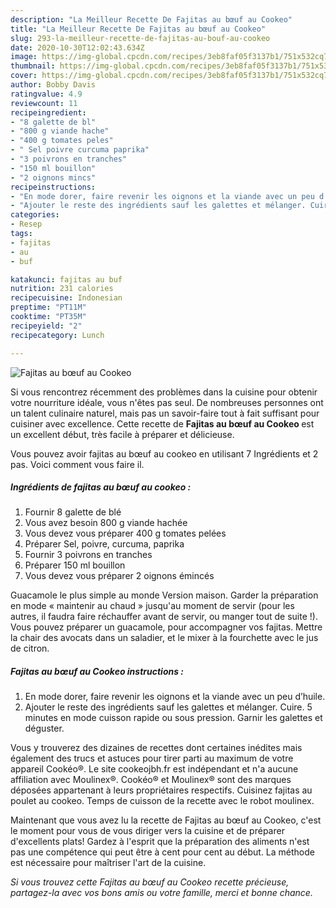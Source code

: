 ```yaml
---
description: "La Meilleur Recette De Fajitas au bœuf au Cookeo"
title: "La Meilleur Recette De Fajitas au bœuf au Cookeo"
slug: 293-la-meilleur-recette-de-fajitas-au-bouf-au-cookeo
date: 2020-10-30T12:02:43.634Z
image: https://img-global.cpcdn.com/recipes/3eb8faf05f3137b1/751x532cq70/fajitas-au-boeuf-au-cookeo-photo-principale-de-la-recette.jpg
thumbnail: https://img-global.cpcdn.com/recipes/3eb8faf05f3137b1/751x532cq70/fajitas-au-boeuf-au-cookeo-photo-principale-de-la-recette.jpg
cover: https://img-global.cpcdn.com/recipes/3eb8faf05f3137b1/751x532cq70/fajitas-au-boeuf-au-cookeo-photo-principale-de-la-recette.jpg
author: Bobby Davis
ratingvalue: 4.9
reviewcount: 11
recipeingredient:
- "8 galette de bl"
- "800 g viande hache"
- "400 g tomates peles"
- " Sel poivre curcuma paprika"
- "3 poivrons en tranches"
- "150 ml bouillon"
- "2 oignons mincs"
recipeinstructions:
- "En mode dorer, faire revenir les oignons et la viande avec un peu d’huile."
- "Ajouter le reste des ingrédients sauf les galettes et mélanger. Cuire. 5 minutes en mode cuisson rapide ou sous pression. Garnir les galettes et déguster."
categories:
- Resep
tags:
- fajitas
- au
- buf

katakunci: fajitas au buf 
nutrition: 231 calories
recipecuisine: Indonesian
preptime: "PT11M"
cooktime: "PT35M"
recipeyield: "2"
recipecategory: Lunch

---
```



![Fajitas au bœuf au Cookeo](https://img-global.cpcdn.com/recipes/3eb8faf05f3137b1/751x532cq70/fajitas-au-boeuf-au-cookeo-photo-principale-de-la-recette.jpg)

Si vous rencontrez récemment des problèmes dans la cuisine pour obtenir votre nourriture idéale, vous n'êtes pas seul. De nombreuses personnes ont un talent culinaire naturel, mais pas un savoir-faire tout à fait suffisant pour cuisiner avec excellence. Cette recette de <strong> Fajitas au bœuf au Cookeo </strong> est un excellent début, très facile à préparer et délicieuse.

<!--inarticleads1-->

Vous pouvez avoir fajitas au bœuf au cookeo en utilisant 7 Ingrédients et 2 pas. Voici comment vous faire il.

##### Ingrédients de fajitas au bœuf au cookeo :

1. Fournir 8 galette de blé
1. Vous avez besoin 800 g viande hachée
1. Vous devez vous préparer 400 g tomates pelées
1. Préparer  Sel, poivre, curcuma, paprika
1. Fournir 3 poivrons en tranches
1. Préparer 150 ml bouillon
1. Vous devez vous préparer 2 oignons émincés


Guacamole le plus simple au monde Version maison. Garder la préparation en mode « maintenir au chaud » jusqu&#39;au moment de servir (pour les autres, il faudra faire réchauffer avant de servir, ou manger tout de suite !). Vous pouvez préparer un guacamole, pour accompagner vos fajitas. Mettre la chair des avocats dans un saladier, et le mixer à la fourchette avec le jus de citron. 

<!--inarticleads2-->

##### Fajitas au bœuf au Cookeo instructions :

1. En mode dorer, faire revenir les oignons et la viande avec un peu d’huile.
1. Ajouter le reste des ingrédients sauf les galettes et mélanger. Cuire. 5 minutes en mode cuisson rapide ou sous pression. Garnir les galettes et déguster.


Vous y trouverez des dizaines de recettes dont certaines inédites mais également des trucs et astuces pour tirer parti au maximum de votre appareil Cookéo®. Le site cookeojbh.fr est indépendant et n&#39;a aucune affiliation avec Moulinex®. Cookéo® et Moulinex® sont des marques déposées appartenant à leurs propriétaires respectifs. Cuisinez fajitas au poulet au cookeo. Temps de cuisson de la recette avec le robot moulinex. 

<!--inarticleads1-->

<p>
Maintenant que vous avez lu la recette de Fajitas au bœuf au Cookeo, c'est le moment pour vous de vous diriger vers la cuisine et de préparer d'excellents plats! Gardez à l'esprit que la préparation des aliments n'est pas une compétence qui peut être à cent pour cent au début. La méthode est nécessaire pour maîtriser l'art de la cuisine.
</p>

<p>
<i>Si vous trouvez cette Fajitas au bœuf au Cookeo recette précieuse, partagez-la avec vos bons amis ou votre famille, merci et bonne chance.</i>
</p>
